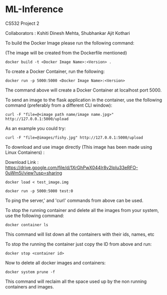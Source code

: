 # ML-Inference
CS532 Project 2

Collaborators : Kshiti Dinesh Mehta, Shubhankar Ajit Kothari

To build the Docker Image please run the following command:

(The image will be created from the Dockerfile mentioned)

```
docker build -t <Docker Image Name>:<Version> .
```

To create a Docker Container, run the following:

```
docker run -p 5000:5000 <Docker Image Name>:<Version>
```
The command above will create a Docker Container at localhost port 5000.

To send an image to the flask application in the container, use the following command (preferably from a different CLI window):

```
curl -F "file=@<image path name/image name.jpg>" http://127.0.0.1:5000/upload
```
As an example you could try:

```
curl -F "file=@images/fishy.jpg" http://127.0.0.1:5000/upload
```

To download and use image directly (This image has been made using Linux Containers)  :

Download Link : https://drive.google.com/file/d/1XrGhPwX044Ir8v2IpIu33eRFO-0uWm5i/view?usp=sharing
```
docker load < test_image.img
```
```
docker run -p 5000:5000 test:0
```
To ping the server,' and 'curl' commands from above can be used.

To stop the running container and delete all the images from your system, use the following command:

```
docker container ls
```

This command will list down all the containers with their ids, names, etc

To stop the running the container just copy the ID from above and run:

```
docker stop <container id>
```

Now to delete all docker images and containers:

```
docker system prune -f
```

This command will reclaim all the space used up by the non running containers and images.
